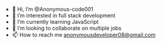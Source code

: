 - 👋 Hi, I’m @Anonymous-code001
- 👀 I’m interested in full stack development 
- 🌱 I’m currently learning JavaScript 
- 💞️ I’m looking to collaborate on multiple jobs 
- 📫 How to reach me anonymousdeveloper08@gmail.com

<!---
Anonymous-code001/Anonymous-code001 is a ✨ special ✨ repository because its `README.md` (this file) appears on your GitHub profile.
You can click the Preview link to take a look at your changes.
--->
